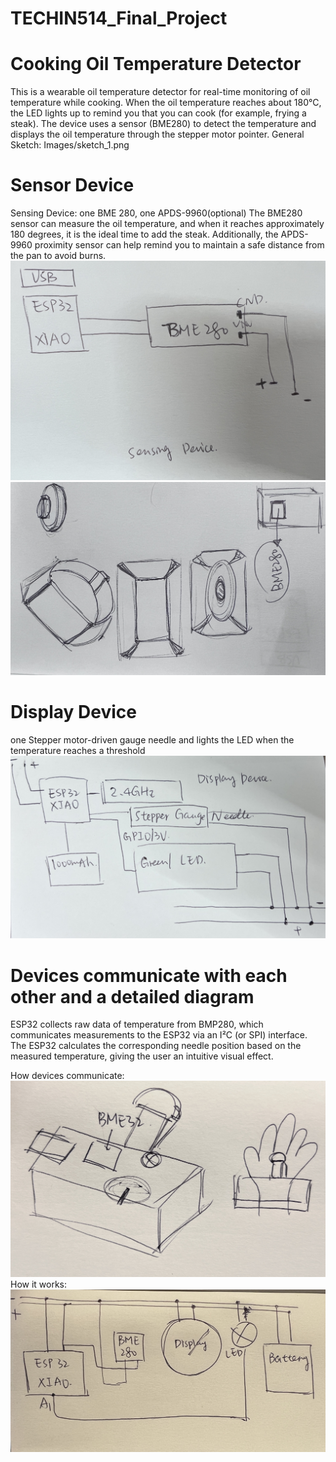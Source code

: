 # TECHIN514_Final_Project

# Cooking Oil Temperature Detector
This is a wearable oil temperature detector for real-time monitoring of oil temperature while cooking. When the oil temperature reaches about 180°C, the LED lights up to remind you that you can cook (for example, frying a steak). The device uses a sensor (BME280) to detect the temperature and displays the oil temperature through the stepper motor pointer.
General Sketch:
Images/sketch_1.png

# Sensor Device
Sensing Device: one BME 280, one APDS-9960(optional)
The BME280 sensor can measure the oil temperature, and when it reaches approximately 180 degrees, it is the ideal time to add the steak. Additionally, the APDS-9960 proximity sensor can help remind you to maintain a safe distance from the pan to avoid burns.
![Alt text](sketch3.JPG) ![Alt text](sketch4.JPG) 

# Display Device
one Stepper motor-driven gauge needle and lights the LED when the temperature reaches a threshold
![Alt text](sketch2.JPG)

# Devices communicate with each other and a detailed diagram 
ESP32 collects raw data of temperature from BMP280, which communicates measurements to the ESP32 via an I²C (or SPI) interface. The ESP32 calculates the corresponding needle position based on the measured temperature, giving the user an intuitive visual effect.

How devices communicate:
![Alt text](IMG_1487.JPG)
How it works:
![Alt text](IMG_1486.JPG)



